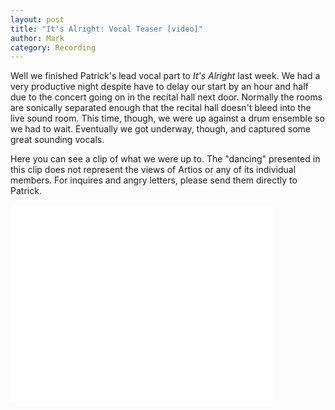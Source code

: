 ```yaml
---
layout: post
title: "It's Alright: Vocal Teaser [video]"
author: Mark
category: Recording
---
```


Well we finished Patrick's lead vocal part to <em>It's Alright</em>
last week. We had a very productive night despite have to delay our
start by an hour and half due to the concert going on in the recital
hall next door. Normally the rooms are sonically separated enough that
the recital hall doesn't bleed into the live sound room. This time,
though, we were up against a drum ensemble so we had to
wait. Eventually we got underway, though, and captured some great
sounding vocals.

Here you can see a clip of what we were up to. The "dancing" presented
in this clip does not represent the views of Artios or any of its
individual members. For inquires and angry letters, please send them
directly to Patrick.

<iframe width="420" height="315"
	src="//www.youtube.com/embed/0VdsIHMyGhs"
	frameborder="0" allowfullscreen></iframe>
